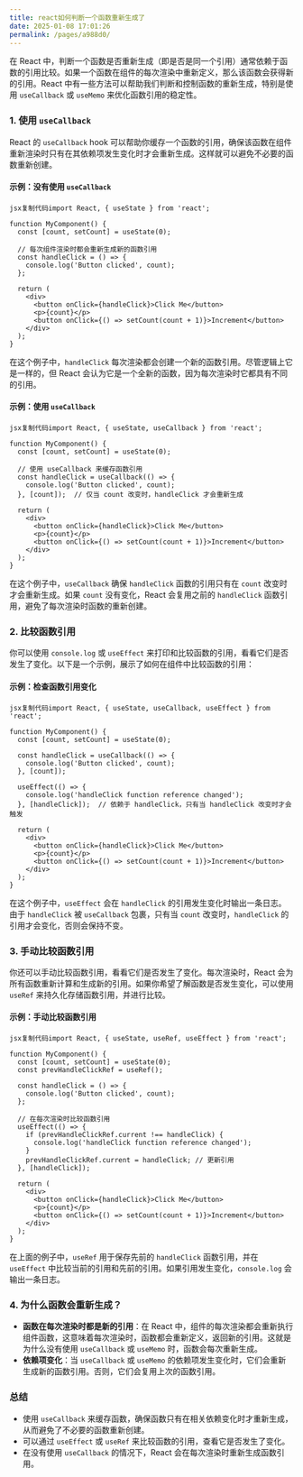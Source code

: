 ```yaml
---
title: react如何判断一个函数重新生成了
date: 2025-01-08 17:01:26
permalink: /pages/a988d0/
---
```

在 React 中，判断一个函数是否重新生成（即是否是同一个引用）通常依赖于函数的引用比较。如果一个函数在组件的每次渲染中重新定义，那么该函数会获得新的引用。React 中有一些方法可以帮助我们判断和控制函数的重新生成，特别是使用 `useCallback` 或 `useMemo` 来优化函数引用的稳定性。

### 1. **使用 `useCallback`**

React 的 `useCallback` hook 可以帮助你缓存一个函数的引用，确保该函数在组件重新渲染时只有在其依赖项发生变化时才会重新生成。这样就可以避免不必要的函数重新创建。

#### 示例：没有使用 `useCallback`

```
jsx复制代码import React, { useState } from 'react';

function MyComponent() {
  const [count, setCount] = useState(0);

  // 每次组件渲染时都会重新生成新的函数引用
  const handleClick = () => {
    console.log('Button clicked', count);
  };

  return (
    <div>
      <button onClick={handleClick}>Click Me</button>
      <p>{count}</p>
      <button onClick={() => setCount(count + 1)}>Increment</button>
    </div>
  );
}
```

在这个例子中，`handleClick` 每次渲染都会创建一个新的函数引用。尽管逻辑上它是一样的，但 React 会认为它是一个全新的函数，因为每次渲染时它都具有不同的引用。

#### 示例：使用 `useCallback`

```
jsx复制代码import React, { useState, useCallback } from 'react';

function MyComponent() {
  const [count, setCount] = useState(0);

  // 使用 useCallback 来缓存函数引用
  const handleClick = useCallback(() => {
    console.log('Button clicked', count);
  }, [count]);  // 仅当 count 改变时，handleClick 才会重新生成

  return (
    <div>
      <button onClick={handleClick}>Click Me</button>
      <p>{count}</p>
      <button onClick={() => setCount(count + 1)}>Increment</button>
    </div>
  );
}
```

在这个例子中，`useCallback` 确保 `handleClick` 函数的引用只有在 `count` 改变时才会重新生成。如果 `count` 没有变化，React 会复用之前的 `handleClick` 函数引用，避免了每次渲染时函数的重新创建。

### 2. **比较函数引用**

你可以使用 `console.log` 或 `useEffect` 来打印和比较函数的引用，看看它们是否发生了变化。以下是一个示例，展示了如何在组件中比较函数的引用：

#### 示例：检查函数引用变化

```
jsx复制代码import React, { useState, useCallback, useEffect } from 'react';

function MyComponent() {
  const [count, setCount] = useState(0);

  const handleClick = useCallback(() => {
    console.log('Button clicked', count);
  }, [count]);

  useEffect(() => {
    console.log('handleClick function reference changed');
  }, [handleClick]);  // 依赖于 handleClick，只有当 handleClick 改变时才会触发

  return (
    <div>
      <button onClick={handleClick}>Click Me</button>
      <p>{count}</p>
      <button onClick={() => setCount(count + 1)}>Increment</button>
    </div>
  );
}
```

在这个例子中，`useEffect` 会在 `handleClick` 的引用发生变化时输出一条日志。由于 `handleClick` 被 `useCallback` 包裹，只有当 `count` 改变时，`handleClick` 的引用才会变化，否则会保持不变。

### 3. **手动比较函数引用**

你还可以手动比较函数引用，看看它们是否发生了变化。每次渲染时，React 会为所有函数重新计算和生成新的引用。如果你希望了解函数是否发生变化，可以使用 `useRef` 来持久化存储函数引用，并进行比较。

#### 示例：手动比较函数引用

```
jsx复制代码import React, { useState, useRef, useEffect } from 'react';

function MyComponent() {
  const [count, setCount] = useState(0);
  const prevHandleClickRef = useRef();

  const handleClick = () => {
    console.log('Button clicked', count);
  };

  // 在每次渲染时比较函数引用
  useEffect(() => {
    if (prevHandleClickRef.current !== handleClick) {
      console.log('handleClick function reference changed');
    }
    prevHandleClickRef.current = handleClick; // 更新引用
  }, [handleClick]);

  return (
    <div>
      <button onClick={handleClick}>Click Me</button>
      <p>{count}</p>
      <button onClick={() => setCount(count + 1)}>Increment</button>
    </div>
  );
}
```

在上面的例子中，`useRef` 用于保存先前的 `handleClick` 函数引用，并在 `useEffect` 中比较当前的引用和先前的引用。如果引用发生变化，`console.log` 会输出一条日志。

### 4. **为什么函数会重新生成？**

- **函数在每次渲染时都是新的引用**：在 React 中，组件的每次渲染都会重新执行组件函数，这意味着每次渲染时，函数都会重新定义，返回新的引用。这就是为什么没有使用 `useCallback` 或 `useMemo` 时，函数会每次重新生成。
- **依赖项变化**：当 `useCallback` 或 `useMemo` 的依赖项发生变化时，它们会重新生成新的函数引用。否则，它们会复用上次的函数引用。

### 总结

- 使用 `useCallback` 来缓存函数，确保函数只有在相关依赖变化时才重新生成，从而避免了不必要的函数重新创建。
- 可以通过 `useEffect` 或 `useRef` 来比较函数的引用，查看它是否发生了变化。
- 在没有使用 `useCallback` 的情况下，React 会在每次渲染时重新生成函数引用。